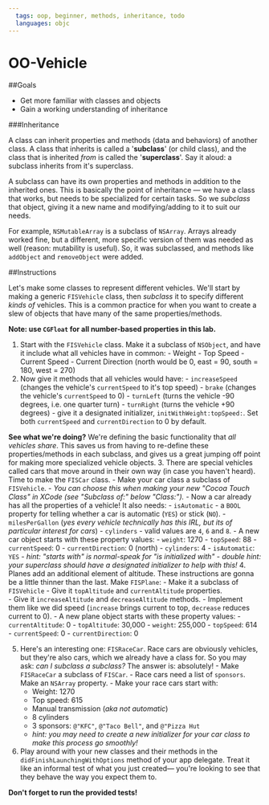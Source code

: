 ```yaml
---
  tags: oop, beginner, methods, inheritance, todo
  languages: objc
---
```


OO-Vehicle
======

##Goals

- Get more familiar with classes and objects
- Gain a working understanding of inheritance

###Inheritance

A class can inherit properties and methods (data and behaviors) of another class. A class that inherits is called a '**subclass**' (or child class), and the class that is inherited *from* is called the '**superclass**'. Say it aloud: a subclass inherits from it's superclass. 

A subclass can have its own properties and methods in addition to the inherited ones. This is basically the point of inheritance — we have a class that works, but needs to be specialized for certain tasks. So we *subclass* that object, giving it a new name and modifying/adding to it to suit our needs. 

For example, `NSMutableArray` is a subclass of `NSArray`. Arrays already worked fine, but a different, more specific version of them was needed as well (reason: mutability is useful). So, it was subclassed, and methods like `addObject` and `removeObject` were added. 


##Instructions

Let's make some classes to represent different vehicles. We'll start by making a generic `FISVehicle` class, then *subclass* it to specify different *kinds of* vehicles. This is a common practice for when you want to create a slew of objects that have many of the same properties/methods.

   **Note: use `CGFloat` for all number-based properties in this lab.**
   
  1. Start with the `FISVehicle` class. Make it a subclass of `NSObject`, and have it include what all vehicles have in common:
    - Weight
    - Top Speed
    - Current Speed
    - Current Direction (north would be 0, east = 90, south = 180, west = 270)
  2. Now give it methods that all vehicles would have:
    - `increaseSpeed` (changes the vehicle's `currentSpeed` to it's top speed)
    - `brake` (changes the vehicle's `currentSpeed` to 0)
    - `turnLeft` (turns the vehicle -90 degrees, i.e. one quarter turn)
    - `turnRight` (turns the vehicle +90 degrees)
    - give it a designated initializer, `initWithWeight:topSpeed:`. Set both `currentSpeed` and `currentDirection` to 0 by default.

   **See what we're doing?** We're defining the basic functionality that *all vehicles share*. This saves us from having to re-define these properties/methods in each subclass, and gives us a great jumping off point for making more specialized vehicle objects.
  3. There are special vehicles called cars that move around in their own way (in case you haven't heard). Time to make the `FISCar` class.
    - Make your car class a subclass of `FISVehicle`. 
       - *You can choose this when making your new "Cocoa Touch Class" in XCode (see "Subclass of:" below "Class:").*
    - Now a car already has all the properties of a vehicle! It also needs:
       - `isAutomatic` - a `BOOL` property for telling whether a car is automatic (`YES`) or stick (`NO`).
       - `milesPerGallon` (*yes every vehicle technically has this IRL, but its of particular interest for cars*)
       - `cylinders` - valid values are `4`, `6` and `8`.
    - A new car object starts with these property values:
      - `weight`: 1270
      - `topSpeed`: 88
      - `currentSpeed`: 0
      - `currentDirection`: 0 (north)
      - `cylinders`: 4
      - `isAutomatic`: `YES`
      - *hint: "starts with" is normal-speak for "is initialized with"*
      - *double hint: your superclass should have a designated initializer to help with this!*
  4. Planes add an additional element of altitude. These instructions are gonna be a little thinner than the last. Make `FISPlane`:
    - Make it a subclass of `FISVehicle`
    - Give it `topAltitude` and `currentAltitude` properties.            
    - Give it `increaseAltitude` and `decreaseAltitude` methods. 
       - Implement them like we did speed (`increase` brings current to top, `decrease` reduces current to 0).
    - A new plane object starts with these property values:
      - `currentAltitude`: 0
      - `topAltitude`: 30,000
      - `weight`: 255,000
      - `topSpeed`: 614
      - `currentSpeed`: 0
      - `currentDirection`: 0
     
  5. Here's an interesting one: `FISRaceCar`. Race cars are obviously vehicles, but they're also cars, which we already have a class for. So you may ask: *can I subclass a subclass?* The answer is: absolutely! 
    - Make `FISRaceCar` a subclass of `FISCar`.
    - Race cars need a list of `sponsors`. Make an `NSArray` property.
    - Make your race cars start with:
       - Weight: 1270
       - Top speed: 615
       - Manual transmission (*aka not automatic*) 
       - 8 cylinders
       - 3 sponsors: `@"KFC"`, `@"Taco Bell"`, and `@"Pizza Hut`
       - *hint: you may need to create a new initializer for your car class to make this process go smoothly!*
  6. Play around with your new classes and their methods in the `didFinishLaunchingWithOptions` method of your app delegate. Treat it like an informal test of what you just created— you're looking to see that they behave the way you expect them to.

**Don't forget to run the provided tests!**